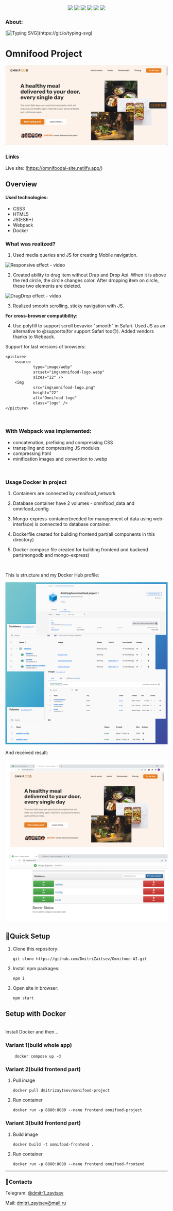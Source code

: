 <p align="center">

<img src="https://img.shields.io/badge/webpack-%238DD6F9.svg?style=for-the-badge&logo=webpack&logoColor=black">

<img src="https://img.shields.io/badge/docker-%230db7ed.svg?style=for-the-badge&logo=docker&logoColor=white">

<img src="https://img.shields.io/badge/html5-%23E34F26.svg?style=for-the-badge&logo=html5&logoColor=white">

<img src="https://img.shields.io/badge/css3-%231572B6.svg?style=for-the-badge&logo=css3&logoColor=white">

<img src="https://img.shields.io/badge/javascript-%23323330.svg?style=for-the-badge&logo=javascript&logoColor=%23F7DF1E">

<img src="https://img.shields.io/badge/Babel-F9DC3e?style=for-the-badge&logo=babel&logoColor=black">

</p>

### About:

[![Typing SVG](https://readme-typing-svg.demolab.com?font=Rubik&size=18&duration=1000&color=030A0E&multiline=true&repeat=false&width=435&height=60&lines=Responsive+and+cross-browser+site+;with+Drag+and+Drop+feacture.)](https://git.io/typing-svg)

# Omnifood Project

![Presentation of site](README.assets/omnifood-project.png)

### Links

Live site: (https://omnifoodai-site.netlify.app/)

## Overview

#### Used technologies:

- CSS3
- HTML5
- JS(ES6+)
- Webpack
- Docker
  <br>

### What was realized?

1. Used media queries and JS for creating Mobile navigation.

![Responsive effect - video](README.assets/responsive-effect.gif)
<br>

2. Created ability to drag item without Drap and Drop Api. When it is above the red circle, the circle changes color. After dropping item on circle, these two elements are deleted.

![DragDrop effect - video](README.assets/DragDrop-effect.gif)
<br>

3. Realized smooth scrolling, sticky navigation with JS.

<strong>For cross-browser compatibility:</strong>

4. Use polyfill to support scroll bevavior "smooth" in Safari. Used JS as an alternative to @supports(for support Safari too🙃). Added vendors thanks to Webpack.

Support for last versions of browsers:

    <picture>
        <source
                type="image/webp"
                srcset="img\omnifood-logo.webp"
                sizes="22" />
        <img
                src="img\omnifood-logo.png"
                height="22"
                alt="Omnifood logo"
                class="logo" />
    </picture>

<br>

### With Webpack was implemented:

- concatenation, prefixing and compressing CSS
- transpiling and compressing JS modules
- compressing html
- minification images and convertion to .webp
<br>

### Usage Docker in project

1. Containers are connected by omnifood_network

2. Database container have 2 volumes - omnifood_data and omnifood_config

3. Mongo-express-container(needed for management of data using web-interface) is connected to database container.

4. Dockerfile created for building frontend part(all components in this directory)

5. Docker compose file created for building frontend and backend part(mongodb and mongo-express)
<br>

This is structure and my Docker Hub profile:

![Docker structure](README.assets/docker-structure.png)

And received result:

![Docker result](README.assets/docker-results.png)

## 🚀Quick Setup

1.  Clone this repository:

        git clone https://github.com/DmitriZaitsev/Omnifood-AI.git

2.  Install npm packages:

        npm i

3.  Open site in browser:

        npm start

## Setup with Docker
<br>
Install Docker and then...

### Variant 1(build whole app)

        docker compose up -d

### Variant 2(build frontend part)

1.  Pull image

        docker pull dmitrizaytsev/omnifood-project

2.  Run container

        docker run -p 8080:8080 --name frontend omnifood-project

### Variant 3(build frontend part)

1.  Build image

        docker build -t omnifood-frontend .

2.  Run container

        docker run -p 8080:8080 --name frontend omnifood-frontend

---

### 💌Contacts

Telegram: [@dmitr1_zaytsev](https://t.me/dmitr1_zaytsev)

Mail: [dmitri_zaytsev@mail.ru](dmitri_zaytsev@bk.ru)
